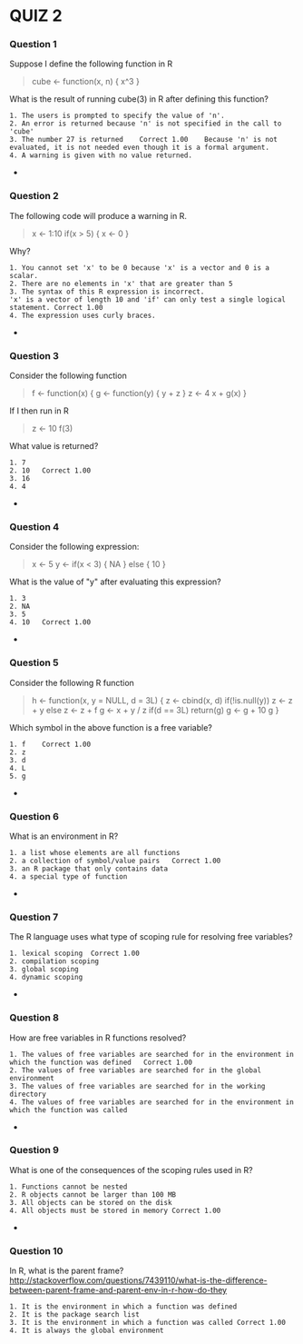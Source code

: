 # QUIZ 2

### Question 1
Suppose I define the following function in R
> cube <- function(x, n) {
        x^3
}

What is the result of running
cube(3) in R after defining this function?
```
1. The users is prompted to specify the value of 'n'.			
2. An error is returned because 'n' is not specified in the call to 'cube'			
3. The number 27 is returned	Correct	1.00	Because 'n' is not evaluated, it is not needed even though it is a formal argument.
4. A warning is given with no value returned.
```			

-
### Question 2

The following code will produce a warning in R.
> x <- 1:10
if(x > 5) {
        x <- 0
}

Why?
```
1. You cannot set 'x' to be 0 because 'x' is a vector and 0 is a scalar.			
2. There are no elements in 'x' that are greater than 5			
3. The syntax of this R expression is incorrect.			
'x' is a vector of length 10 and 'if' can only test a single logical statement.	Correct	1.00	
4. The expression uses curly braces.			
```
-
### Question 3

Consider the following function
> f <- function(x) {
        g <- function(y) {
                y + z
        }
        z <- 4
        x + g(x)
}

If I then run in R
> z <- 10
f(3)

What value is returned?
```
1. 7			
2. 10	Correct	1.00	
3. 16			
4. 4			
```
-
### Question 4

Consider the following expression:
> x <- 5
y <- if(x < 3) {
        NA
} else {
        10
}

What is the value of "y" after evaluating this expression?
```
1. 3			
2. NA			
3. 5			
4. 10	Correct	1.00	

```
-	
### Question 5

Consider the following R function
> h <- function(x, y = NULL, d = 3L) {
        z <- cbind(x, d)
        if(!is.null(y))
                z <- z + y
        else
                z <- z + f
        g <- x + y / z
        if(d == 3L)
                return(g)
        g <- g + 10
        g
}

Which symbol in the above function is a free variable?
```
1. f	Correct	1.00	
2. z			
3. d			
4. L			
5. g			
```
-	
### Question 6

What is an environment in R?
```
1. a list whose elements are all functions			
2. a collection of symbol/value pairs	Correct	1.00	
3. an R package that only contains data			
4. a special type of function			
```	
-
### Question 7

The R language uses what type of scoping rule for resolving free variables?
```
1. lexical scoping	Correct	1.00	
2. compilation scoping			
3. global scoping			
4. dynamic scoping			
```
-
### Question 8

How are free variables in R functions resolved?
```
1. The values of free variables are searched for in the environment in which the function was defined	Correct	1.00	
2. The values of free variables are searched for in the global environment			
3. The values of free variables are searched for in the working directory			
4. The values of free variables are searched for in the environment in which the function was called			
```
-	
### Question 9

What is one of the consequences of the scoping rules used in R?
```
1. Functions cannot be nested			
2. R objects cannot be larger than 100 MB			
3. All objects can be stored on the disk			
4. All objects must be stored in memory	Correct	1.00	
```	
-
### Question 10
In R, what is the parent frame?
http://stackoverflow.com/questions/7439110/what-is-the-difference-between-parent-frame-and-parent-env-in-r-how-do-they

```
1. It is the environment in which a function was defined			
2. It is the package search list			
3. It is the environment in which a function was called	Correct	1.00	
4. It is always the global environment	
```		

